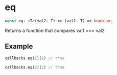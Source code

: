 # eq

```ts
const eq: <T>(val2: T) => (val1: T) => boolean;
```

Returns a function that compares val1 === val2.

## Example

```ts
callbacks.eq(1)(1) // true
```

```ts
callbacks.eq(2)(2) // true
```
